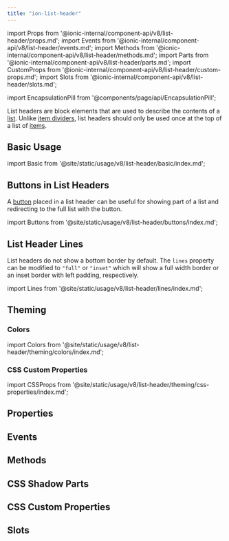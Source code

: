 ```yaml
---
title: "ion-list-header"
---
```

import Props from '@ionic-internal/component-api/v8/list-header/props.md';
import Events from '@ionic-internal/component-api/v8/list-header/events.md';
import Methods from '@ionic-internal/component-api/v8/list-header/methods.md';
import Parts from '@ionic-internal/component-api/v8/list-header/parts.md';
import CustomProps from '@ionic-internal/component-api/v8/list-header/custom-props.md';
import Slots from '@ionic-internal/component-api/v8/list-header/slots.md';

import EncapsulationPill from '@components/page/api/EncapsulationPill';

<EncapsulationPill type="shadow" />


List headers are block elements that are used to describe the contents of a [list](./list). Unlike [item dividers](./item-divider), list headers should only be used once at the top of a list of [items](./item).

## Basic Usage

import Basic from '@site/static/usage/v8/list-header/basic/index.md';

<Basic />


## Buttons in List Headers

A [button](./button) placed in a list header can be useful for showing part of a list and redirecting to the full list with the button.

import Buttons from '@site/static/usage/v8/list-header/buttons/index.md';

<Buttons />


## List Header Lines

List headers do not show a bottom border by default. The `lines` property can be modified to `"full"` or `"inset"` which will show a full width border or an inset border with left padding, respectively.

import Lines from '@site/static/usage/v8/list-header/lines/index.md';

<Lines />

## Theming

### Colors

import Colors from '@site/static/usage/v8/list-header/theming/colors/index.md';

<Colors />

### CSS Custom Properties

import CSSProps from '@site/static/usage/v8/list-header/theming/css-properties/index.md';

<CSSProps />



## Properties
<Props />

## Events
<Events />

## Methods
<Methods />

## CSS Shadow Parts
<Parts />

## CSS Custom Properties
<CustomProps />

## Slots
<Slots />
